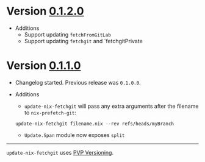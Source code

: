 # Version [0.1.2.0](https://github.com/expipiplus1/update-nix-fetchgit/compare/0.1.1.0...0.1.2.0)

* Additions
  * Support updating `fetchFromGitLab`
  * Support updating `fetchgit` and `fetchgitPrivate

# Version [0.1.1.0](https://github.com/expipiplus1/update-nix-fetchgit/compare/0.1.0.0...0.1.1.0)

* Changelog started. Previous release was `0.1.0.0`.

* Additions
  * `update-nix-fetchgit` will pass any extra arguments after the filename to `nix-prefetch-git`:

  ```
  update-nix-fetchgit filename.nix --rev refs/heads/myBranch
  ```

  * `Update.Span` module now exposes `split`

---

`update-nix-fetchgit` uses [PVP Versioning][1].

[1]: https://pvp.haskell.org


